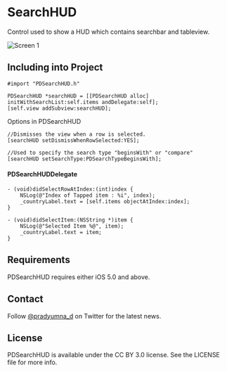 SearchHUD
=========

Control used to show a HUD which contains searchbar and tableview.

![Screen 1](https://github.com/pradyumnad/SearchHUD/blob/master/Screen%202.png?raw=true)

Including into Project
-----------------------


	#import "PDSearchHUD.h"
	
	PDSearchHUD *searchHUD = [[PDSearchHUD alloc] initWithSearchList:self.items andDelegate:self];
    [self.view addSubview:searchHUD];
    
   
Options in PDSearchHUD

	//Dismisses the view when a row is selected.
	[searchHUD setDismissWhenRowSelected:YES];
	
	//Used to specify the search type "beginsWith" or "compare"
    [searchHUD setSearchType:PDSearchTypeBeginsWith];   
    

#### PDSearchHUDDelegate

	- (void)didSelectRowAtIndex:(int)index {
    	NSLog(@"Index of Tapped item : %i", index);
	    _countryLabel.text = [self.items objectAtIndex:index];
	}

	- (void)didSelectItem:(NSString *)item {
    	NSLog(@"Selected Item %@", item);
	    _countryLabel.text = item;
	}
	

Requirements
------------
PDSearchHUD requires either iOS 5.0 and above.

Contact
-------
Follow [@pradyumna_d](http://twitter.com/pradyumna_d) on Twitter for the latest news.

License
------------
PDSearchHUD is available under the CC BY 3.0 license. See the LICENSE file for more info.